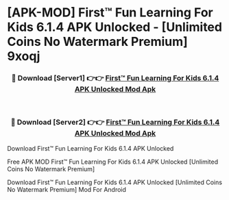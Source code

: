 # [APK-MOD] First™ Fun Learning For Kids 6.1.4 APK Unlocked - [Unlimited Coins No Watermark Premium] 9xoqj



<div align="center">
<h3>🔴 Download [Server1] 👉👉 <a href="https://momento.my/?title=First™_Fun_Learning_For_Kids_6.1.4_APK_Unlocked">First™ Fun Learning For Kids 6.1.4 APK Unlocked Mod Apk</a></h3><br>

<h3>🔴 Download [Server2] 👉👉 <a href="https://momento.my/?title=First™_Fun_Learning_For_Kids_6.1.4_APK_Unlocked">First™ Fun Learning For Kids 6.1.4 APK Unlocked Mod Apk</a></h3>
</div>



Download First™ Fun Learning For Kids 6.1.4 APK Unlocked 

Free APK MOD First™ Fun Learning For Kids 6.1.4 APK Unlocked [Unlimited Coins No Watermark Premium]

Download First™ Fun Learning For Kids 6.1.4 APK Unlocked [Unlimited Coins No Watermark Premium] Mod For Android
